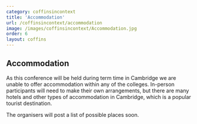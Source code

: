 ```yaml
---
category: coffinsincontext
title: 'Accommodation'
url: /coffinsincontext/accommodation
image: /images/coffinsincontext/Accommodation.jpg
order: 6
layout: coffins
---
```


## Accommodation

As this conference will be held during term time in Cambridge we are unable to offer accommodation within any of the colleges. In-person participants will need to make their own arrangements, but there are many hotels and other types of accommodation in Cambridge, which is a popular tourist destination. 

The organisers will post a list of possible places soon.

